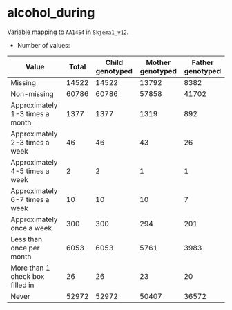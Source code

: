 # alcohol_during
Variable mapping to `AA1454` in `Skjema1_v12`.
- Number of values:

| Value | Total | Child genotyped | Mother genotyped | Father genotyped |
| ----- | ----- | --------------- | ---------------- | ---------------- |
| Missing | 14522 | 14522 | 13792 | 8382 |
| Non-missing | 60786 | 60786 | 57858 | 41702 |
| Approximately 1-3 times a month | 1377 | 1377 | 1319 |892 |
| Approximately 2-3 times a week | 46 | 46 | 43 |26 |
| Approximately 4-5 times a week | 2 | 2 | 1 |1 |
| Approximately 6-7 times a week | 10 | 10 | 10 |7 |
| Approximately once a week | 300 | 300 | 294 |201 |
| Less than once per month | 6053 | 6053 | 5761 |3983 |
| More than 1 check box filled in | 26 | 26 | 23 |20 |
| Never | 52972 | 52972 | 50407 |36572 |



